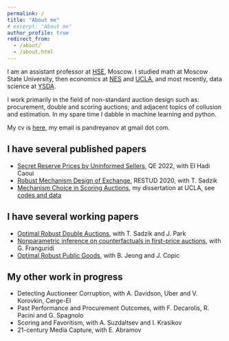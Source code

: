 ```yaml
---
permalink: /
title: "About me"
# excerpt: "About me"
author_profile: true
redirect_from: 
  - /about/
  - /about.html
---
```


I am an assistant professor at [HSE](https://www.hse.ru/en/org/persons/306189972), Moscow. I studied math at Moscow State University, then economics at [NES](https://www.nes.ru/) and [UCLA](https://www.ucla.edu/), and most recently, data science at [YSDA](https://academy.yandex.com/dataschool/).

I work primarily in the field of non-standard auction design such as: procurement, double and scoring auctions; and adjacent topics of collusion and estimation. In my spare time I dabble in machine learning and python.

My cv is [here](files/CV.pdf), my email is pandreyanov at gmail dot com.

## I have several published papers

- [Secret Reserve Prices by Uninformed Sellers](files/SecretReservePrices.pdf), QE 2022, with El Hadi Caoui
- [Robust Mechanism Design of Exchange](files/RobustMechanismExchange.pdf), RESTUD 2020, with T. Sadzik
- [Mechanism Choice in Scoring Auctions](files/MechanismChoiceScoring.pdf), my dissertation at UCLA, see [codes and data](files/UCLAThesis.zip)

## I have several working papers

- [Optimal Robust Double Auctions](files/OptimalRobustDoubleAuctions.pdf), with T. Sadzik and J. Park
- [Nonparametric inference on counterfactuals in first-price auctions](files/CounterfactualsFPA.pdf), with G. Franguridi
- [Optimal Robust Public Goods](files/OptimalRobustPublicGoods.pdf), with B. Jeong and J. Copic

## My other work in progress
- Detecting Auctioneer Corruption, with A. Davidson, Uber and V. Korovkin, Cerge-EI
- Past Performance and Procurement Outcomes, with F. Decarolis, R. Pacini and G. Spagnolo
- Scoring and Favoritism, with A. Suzdaltsev and I. Krasikov
- 21-century Media Capture, with E. Abramov

